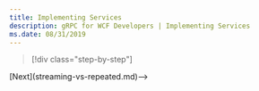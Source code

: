```yaml
---
title: Implementing Services
description: gRPC for WCF Developers | Implementing Services
ms.date: 08/31/2019
---
```


>[!div class="step-by-step"]
<!-->[Next](streaming-vs-repeated.md)-->
